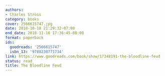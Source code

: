 ```yaml
---
authors:
- Charles Stross
category: books
cover: 2566615747.jpg
date: 2018-10-18 21:29:32-07:00
end_date: 2018-11-16 17:36:45-08:00
format: paperback
ids:
  goodreads: '2566615747'
  isbn_13: '9780230771734'
link: https://www.goodreads.com/book/show/17348191-the-bloodline-feud
status: read
title: The Bloodline Feud
---
```

